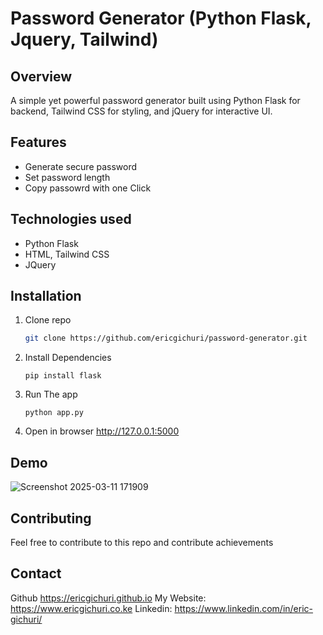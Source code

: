 # Password Generator (Python Flask, Jquery, Tailwind)

## Overview
A simple yet powerful password generator built using Python Flask for backend, Tailwind CSS for styling, and jQuery for interactive UI.

## Features
- Generate secure password
- Set password length
- Copy passowrd with one Click

## Technologies used
- Python Flask
- HTML, Tailwind CSS
- JQuery

## Installation
1. Clone repo
   ```bash
   git clone https://github.com/ericgichuri/password-generator.git
2. Install Dependencies
   ```
   pip install flask
3. Run The app
   ```
   python app.py
4. Open in browser
   http://127.0.0.1:5000

## Demo
![Screenshot 2025-03-11 171909](https://github.com/user-attachments/assets/3a83b9c6-1fde-4e8b-ae14-eeb4e1a35ad6)

## Contributing
Feel free to contribute to this repo and contribute achievements

## Contact
Github https://ericgichuri.github.io
My Website: https://www.ericgichuri.co.ke
Linkedin: https://www.linkedin.com/in/eric-gichuri/
